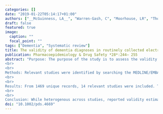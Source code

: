 ```yaml
---
categories: []
date: "2019-01-22T05:14:17+01:00"
authors: ["__McGuinness, LA__", "Warren‐Gash, C", "Moorhouse, LR", "Thomas, SL"]
draft: false
featured: true
image:
  caption: ""
  focal_point: ""
tags: ["Dementia", "Systematic review"]
title: The validity of dementia diagnoses in routinely collected electronic health records in the United Kingdom; a systematic review
publication: Pharmacoepidemiology & Drug Safety *28*:244– 255
abstract: "Purpose: The purpose of the study is to assess the validity of codes or algorithms used to identify dementia in UK electronic health record (EHR) primary care and hospitalisation databases.
<br>
<br>
Methods: Relevant studies were identified by searching the MEDLINE/EMBASE databases from inception to June 2018, hand‐searching reference lists, and consulting experts. The search strategy included synonyms for “Dementia”, “Europe”, and “EHR”. Studies were included if they validated dementia diagnoses in UK primary care or hospitalisation databases, irrespective of validation method used. The Quality Assessment for Diagnostic Accuracy Studies‐2 (QUADAS‐2) tool was used to assess risk of bias.
<br>
<br>
Results: From 1469 unique records, 14 relevant studies were included. Thirteen validated individual diagnoses against a reference standard, reporting high estimates of validity. Most reported only the positive predictive value (PPV), with estimates ranging between 0.09 and 1.0 and 0.62 and 0.85 in primary care and hospitalisation databases, respectively. One study performed a rate comparison, indicating good generalisability of dementia diagnoses in The Health Improvement Network (THIN) database to the UK population. Studies were of low methodological quality. As studies were not comparable, no summary validity estimates were produced.
<br>
<br>
Conclusion: While heterogenous across studies, reported validity estimates were generally high. However, the credibility of these estimates is limited by the methodological quality of studies, primarily resulting from insufficient blinding of researchers interpreting the reference test. Inadequate reporting, particularly of the specific codes validated, hindered comparison of estimates across studies. Future validation studies should make use of more robust reference tests, follow established reporting guidelines, and calculate all measures of validity."
doi: "10.1002/pds.4669"
---
```

